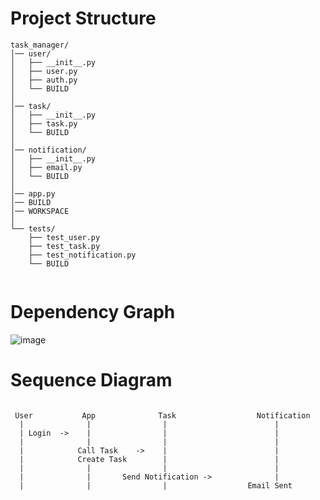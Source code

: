 # Project Structure

```console
task_manager/
│── user/
│   ├── __init__.py
│   ├── user.py
│   ├── auth.py
│   └── BUILD
│
│── task/
│   ├── __init__.py
│   ├── task.py
│   └── BUILD
│
│── notification/
│   ├── __init__.py
│   ├── email.py
│   └── BUILD
│
│── app.py
│── BUILD
│── WORKSPACE
│
└── tests/
    ├── test_user.py
    ├── test_task.py
    ├── test_notification.py
    └── BUILD


```

# Dependency Graph

![image](https://github.com/user-attachments/assets/7196a9df-8163-4b8d-8549-910679ae7f62)


# Sequence Diagram

```console

 User           App              Task                  Notification
  |              |                |                        |
  | Login  ->    |                |                        | 
  |              |                |                        |
  |            Call Task    ->    |                        |
  |            Create Task        |                        |
  |              |                |                        |
  |              |       Send Notification ->              |
  |              |                |                  Email Sent

```
